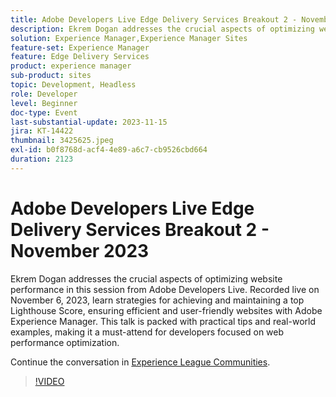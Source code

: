 ```yaml
---
title: Adobe Developers Live Edge Delivery Services Breakout 2 - November 2023
description: Ekrem Dogan addresses the crucial aspects of optimizing website performance in this session from Adobe Developers Live. Recorded live on November 6, 2023, learn strategies for achieving and maintaining a top Lighthouse Score, ensuring efficient and user-friendly websites with Adobe Experience Manager. This talk is packed with practical tips and real-world examples, making it a must-attend for developers focused on web performance optimization.
solution: Experience Manager,Experience Manager Sites
feature-set: Experience Manager
feature: Edge Delivery Services
product: experience manager
sub-product: sites
topic: Development, Headless
role: Developer
level: Beginner
doc-type: Event
last-substantial-update: 2023-11-15
jira: KT-14422
thumbnail: 3425625.jpeg
exl-id: b0f8768d-acf4-4e89-a6c7-cb9526cbd664
duration: 2123
---
```

# Adobe Developers Live Edge Delivery Services Breakout 2 - November 2023

Ekrem Dogan addresses the crucial aspects of optimizing website performance in this session from Adobe Developers Live. Recorded live on November 6, 2023, learn strategies for achieving and maintaining a top Lighthouse Score, ensuring efficient and user-friendly websites with Adobe Experience Manager. This talk is packed with practical tips and real-world examples, making it a must-attend for developers focused on web performance optimization.

Continue the conversation in [Experience League Communities](https://adobe.ly/3rC7TTm).

>[!VIDEO](https://video.tv.adobe.com/v/3425625/?learn=on)
